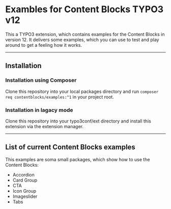 
# Exambles for Content Blocks TYPO3 v12

This a TYPO3 extension, which contains examples for the Content Blocks in version 12.
It delivers some examples, which you can use to test and play around to get a feeling how it works.
____

## Installation

### Installation using Composer

Clone this repository into your local packages directory and run ```composer req contentblocks/examples:^1``` in your project root.

### Installation in lagacy mode

Clone this repository into your typo3conf/ext directory and install this extension via the extension manager.

___

## List of current Content Blocks examples

This examples are soma small packages, which show how to use the Content Blocks:

* Accordion
* Card Group
* CTA
* Icon Group
* Imageslider
* Tabs

